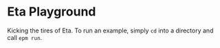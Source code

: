 # Eta Playground

Kicking the tires of Eta. To run an example, simply `cd` into a directory and call `epm run`.
